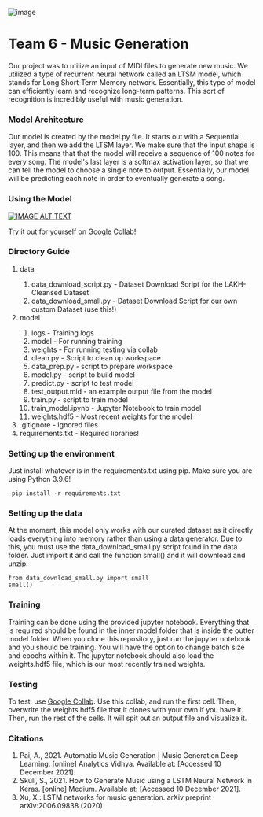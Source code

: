 ![image](https://user-images.githubusercontent.com/17093016/145522974-9b977c45-7b94-41a9-b136-3cf7f6da0a23.png)

<h1> Team 6 - Music Generation </h1>

<p>
  Our project was to utilize an input of MIDI files to generate new music. We utilized a type of recurrent neural network called an LTSM model, which stands for Long Short-Term Memory network.
  Essentially, this type of model can efficiently learn and recognize long-term patterns. This sort of recognition is incredibly useful with music generation.
</p>

<h3> Model Architecture </h3>
<p>
  Our model is created by the model.py file. It starts out with a Sequential layer, and then we add the LTSM layer. We make sure that the input shape is 100. This means that that
  the model will receive a sequence of 100 notes for every song. The model's last layer is a softmax activation layer, so that we can tell the model to choose a single note to output.
  Essentially, our model will be predicting each note in order to eventually generate a song.
</p>

<h3> Using the Model </h3>

[![IMAGE ALT TEXT](http://img.youtube.com/vi/m5mM3cCsIO0/0.jpg)](http://www.youtube.com/watch?v=m5mM3cCsIO0 "Demonstration")
<p>Try it out for yourself on <a href="https://drive.google.com/file/d/1rOWSiBm9kovAXVz6Hgv3fTxvnqr1a4D1/view?usp=sharing">Google Collab</a>!</p>

<h3> Directory Guide </h3>
<ol>
  <li>data</li>
  <ol>
   <li>data_download_script.py - Dataset Download Script for the LAKH-Cleansed Dataset</li>
   <li>data_download_small.py - Dataset Download Script for our own custom Dataset (use this!)</li>
  </ol>
  <li>model</li>
  <ol>
   <li>logs - Training logs</li>
   <li>model - For running training</li>
   <li>weights - For running testing via collab</li>
   <li>clean.py - Script to clean up workspace</li>
   <li>data_prep.py - script to prepare workspace</li>
   <li>model.py - script to build model</li>
   <li>predict.py - script to test model</li>
   <li>test_output.mid - an example output file from the model</li>
   <li>train.py - script to train model</li>
   <li>train_model.ipynb - Jupyter Notebook to train model</li>
   <li>weights.hdf5 - Most recent weights for the model</li>
  </ol>
<li>.gitignore - Ignored files</li>
<li>requirements.txt - Required libraries!</li>
</ol>

<h3> Setting up the environment </h3>
<p> Just install whatever is in the requirements.txt using pip. Make sure you are using Python 3.9.6! </p>
<code> pip install -r requirements.txt </code>

<h3> Setting up the data </h3>
<p> At the moment, this model only works with our curated dataset as it directly loads everything into memory rather than using a data generator. Due to this, you must use the
  data_download_small.py script found in the data folder. Just import it and call the function small() and it will download and unzip. </p>

```
from data_download_small.py import small
small()
```
<h3> Training </h3>
<p> 
Training can be done using the provided jupyter notebook. Everything that is required should be found in the inner model folder that is inside the outter model folder. When you clone this repository, just run the jupyter notebook and you should be training. You will have the option to change batch size and epochs within it. The jupyter notebook should also load the weights.hdf5 file, which is our most recently trained weights.
  
<h3> Testing </h3>
To test, use <a href="https://drive.google.com/file/d/1rOWSiBm9kovAXVz6Hgv3fTxvnqr1a4D1/view?usp=sharing">Google Collab</a>. Use this collab, and run the first cell. Then, overwrite the weights.hdf5 file that it clones with your own if you have it. Then, run the rest of the cells. It will spit out an output file and visualize it.
</p>

<h3> Citations </h3>
<ol>
  <li>
    Pai, A., 2021. Automatic Music Generation | Music Generation Deep Learning. [online] Analytics Vidhya. Available at: <https://www.analyticsvidhya.com/blog/2020/01/how-to-perform-automatic-music-generation/> [Accessed 10 December 2021].
  </li>
  <li>
    Skúli, S., 2021. How to Generate Music using a LSTM Neural Network in Keras. [online] Medium. Available at: <https://towardsdatascience.com/how-to-generate-music-using-a-lstm-neural-network-in-keras-68786834d4c5> [Accessed 10 December 2021].
  </li>
  <li>
    Xu, X.: LSTM networks for music generation. arXiv preprint arXiv:2006.09838 (2020)
  </li>
</ol>
